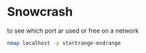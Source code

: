 
# Snowcrash

to see which port ar used or free on a network

```bash
nmap localhost -p startrange-endrange
```
